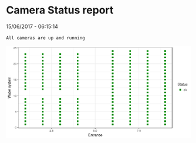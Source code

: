 Camera Status report
================
15/06/2017 - 06:15:14

    All cameras are up and running

![](camreport_files/figure-markdown_github/unnamed-chunk-2-1.png)
